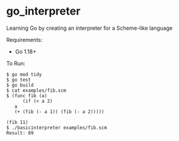 # go_interpreter

Learning Go by creating an interpreter for a Scheme-like language

Requirements:

* Go 1.18+

To Run:

```shell
$ go mod tidy
$ go test
$ go build
$ cat examples/fib.scm
$ (func fib (a)
      (if (< a 2)
   a
   (+ (fib (- a 1)) (fib (- a 2)))))

(fib 11)
$ ./basicinterpreter examples/fib.scm
Result: 89
```
